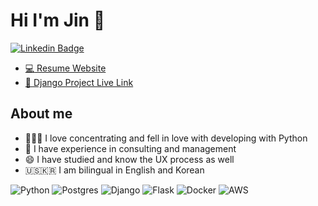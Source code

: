 # Hi I'm Jin 👋

[![Linkedin Badge](https://img.shields.io/static/v1?style=for-the-badge&message=LinkedIn&color=0A66C2&logo=LinkedIn&logoColor=FFFFFF&llink=https://www.linkedin.com/in/devjinchoi/)](https://www.linkedin.com/in/devjinchoi/)


- <a href="https://jinchoidev.com/">:computer:	 Resume Website </a> 
- <a href="https://r3svr02d9d.execute-api.us-east-1.amazonaws.com/dev/"> :link:	Django Project Live Link </a>


## About me

- 👨🏻‍💻 I love concentrating and fell in love with developing with Python
- 🤝 I have experience in consulting and management
- 😄 I have studied and know the UX process as well
- 🇺🇸🇰🇷 I am bilingual in English and Korean


![Python](https://img.shields.io/badge/python-3670A0?style=for-the-badge&logo=python&logoColor=ffdd54)
![Postgres](https://img.shields.io/badge/postgres-%23316192.svg?style=for-the-badge&logo=postgresql&logoColor=white)
![Django](https://img.shields.io/badge/django-%23092E20.svg?style=for-the-badge&logo=django&logoColor=white)
![Flask](https://img.shields.io/badge/flask-%23000.svg?style=for-the-badge&logo=flask&logoColor=white)
![Docker](https://img.shields.io/badge/docker-%230db7ed.svg?style=for-the-badge&logo=docker&logoColor=white)
![AWS](https://img.shields.io/badge/AWS-%23FF9900.svg?style=for-the-badge&logo=amazon-aws&logoColor=white)



